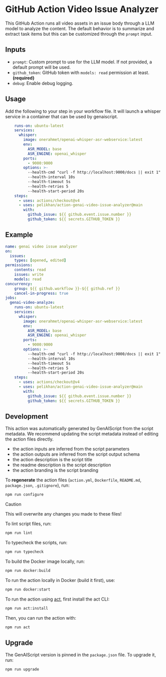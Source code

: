 # GitHub Action Video Issue Analyzer

This GitHub Action runs all video assets in an issue body through a LLM model to analyze the content.
The default behavior is to summarize and extract task items but this can be customized through the `prompt` input.

## Inputs

- `prompt`: Custom prompt to use for the LLM model. If not provided, a default prompt will be used.
- `github_token`: GitHub token with `models: read` permission at least. **(required)**
- `debug`: Enable debug logging.

## Usage

Add the following to your step in your workflow file.
It will launch a whisper service in a container that can be used by genaiscript.

```yaml
    runs-on: ubuntu-latest
    services:
      whisper:
        image: onerahmet/openai-whisper-asr-webservice:latest
        env:
          ASR_MODEL: base
          ASR_ENGINE: openai_whisper
        ports:
          - 9000:9000
        options: >-
          --health-cmd "curl -f http://localhost:9000/docs || exit 1"
          --health-interval 10s
          --health-timeout 5s
          --health-retries 5
          --health-start-period 20s
    steps:
      - uses: actions/checkout@v4
      - uses: pelikhan/action-genai-video-issue-analyzer@main
        with:
          github_issue: ${{ github.event.issue.number }}
          github_token: ${{ secrets.GITHUB_TOKEN }}
```

## Example

```yaml
name: genai video issue analyzer
on:
  issues:
    types: [opened, edited]
permissions:
    contents: read
    issues: write
    models: read
concurrency:
    group: ${{ github.workflow }}-${{ github.ref }}
    cancel-in-progress: true
jobs:
  genai-video-analyze:
    runs-on: ubuntu-latest
    services:
      whisper:
        image: onerahmet/openai-whisper-asr-webservice:latest
        env:
          ASR_MODEL: base
          ASR_ENGINE: openai_whisper
        ports:
          - 9000:9000
        options: >-
          --health-cmd "curl -f http://localhost:9000/docs || exit 1"
          --health-interval 10s
          --health-timeout 5s
          --health-retries 5
          --health-start-period 20s
    steps:
      - uses: actions/checkout@v4
      - uses: pelikhan/action-genai-video-issue-analyzer@main
        with:
          github_issue: ${{ github.event.issue.number }}
          github_token: ${{ secrets.GITHUB_TOKEN }}
```

## Development

This action was automatically generated by GenAIScript from the script metadata.
We recommend updating the script metadata instead of editing the action files directly.

- the action inputs are inferred from the script parameters
- the action outputs are inferred from the script output schema
- the action description is the script title
- the readme description is the script description
- the action branding is the script branding

To **regenerate** the action files (`action.yml`, `Dockerfile`, `README.md`, `package.json`, `.gitignore`), run:

```bash
npm run configure
```

> [!CAUTION]
> This will overwrite any changes you made to these files!

To lint script files, run:

```bash
npm run lint
```

To typecheck the scripts, run:
```bash
npm run typecheck
```

To build the Docker image locally, run:
```bash
npm run docker:build
```

To run the action locally in Docker (build it first), use:
```bash
npm run docker:start
```

To run the action using [act](https://nektosact.com/), first install the act CLI:

```bash
npm run act:install
```

Then, you can run the action with:

```bash
npm run act
```

## Upgrade

The GenAIScript version is pinned in the `package.json` file. To upgrade it, run:

```bash
npm run upgrade
```
